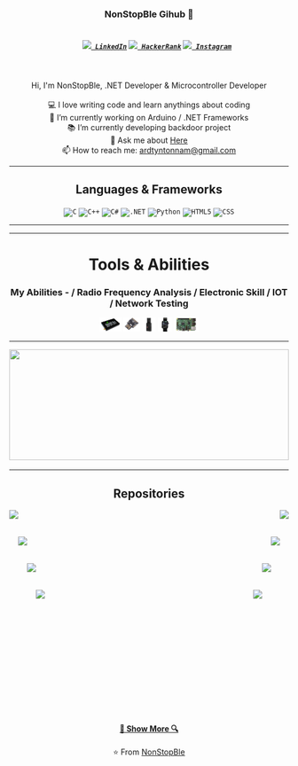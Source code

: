 <h3 align="center">NonStopBle Gihub 👋</h3>
<h5 align="center">
    <code>
    <a href="https://www.linkedin.com/in/osmandurdag/" title="LinkedIn"><img width="22" src="https://github.com/NonStopBle/NonStopBle/blob/master/images/linkedin.svg"> LinkedIn</a></code>
    <code><a href="https://www.hackerrank.com/zumrudu_anka" title="HackerRank Profile"><img width="22" src="https://github.com/NonStopBle/NonStopBle/blob/master/images/hackerrank.png"> HackerRank</a></code>
    <code><a href="https://www.instagram.com/osman__durdag/" title="Instagram Profile"><img width="22" src="https://github.com/NonStopBle/NonStopBle/blob/master/images/instagram.svg"> Instagram</a></code>
</h5>
<br>
<p align="center">
    Hi, I'm NonStopBle, .NET Developer & Microcontroller Developer
    <br>
    <br> 💻 I love writing code and learn anythings about coding
    <br> 🔬 I’m currently working on Arduino / .NET Frameworks
    <br> 📚 I’m currently developing backdoor project
    <br> 💬 Ask me about <a href="https://github.com/NonStopBle/NonStopBle/issues" title="Issues">Here</a>
    <br> 📫 How to reach me: <a href="mailto: ardtyntonnam@gmail.com">ardtyntonnam@gmail.com</a>
</p>

<hr>

<h2 align="center">Languages & Frameworks</h2>

<p align="center">
    <code><img title="C" height="25" src="https://github.com/zumrudu-anka/zumrudu-anka/blob/master/images/c.svg"></code>
    <code><img title="C++" height="25" src="https://github.com/zumrudu-anka/zumrudu-anka/blob/master/images/cpp.svg"></code>
    <code><img title="C#" height="25" src="https://github.com/zumrudu-anka/zumrudu-anka/blob/master/images/cSharp.svg"></code>
    <code><img title=".NET" height="25" src="https://encrypted-tbn0.gstatic.com/images?q=tbn:ANd9GcT6LFnUc_JmUXSyNSUFriOjUgYyT0A3x1YXLErVs9ACEP-EjQVV9K0LTTVSqjvXsEjBbpI&usqp=CAU"></code>
    <code><img title="Python" height="25" src="https://raw.githubusercontent.com/zumrudu-anka/zumrudu-anka/master/images/python-original.svg"></code>
    <code><img title="HTML5" height="25" src="https://github.com/zumrudu-anka/zumrudu-anka/blob/master/images/html5.svg"></code>
    <code><img title="CSS" height="25" src="https://github.com/zumrudu-anka/zumrudu-anka/blob/master/images/css.svg"></code>
</p>

<hr>

<hr>

<h1 align="center">Tools & Abilities</h1>
<h3 align="center">My Abilities - / Radio Frequency Analysis / Electronic Skill / IOT / Network Testing</h3>

<p align="center">
    <code><img title="HackRF" height="25" src="https://raw.githubusercontent.com/NonStopBle/NonStopBle/main/res/hackrf.png"></code>
    <code><img title="Digispark" height="25" src="https://raw.githubusercontent.com/NonStopBle/NonStopBle/main/res/digispark.png"></code>
    <code><img title="2.4Ghz Jammer" height="25" src="https://raw.githubusercontent.com/NonStopBle/NonStopBle/main/res/jammer.png"></code>
    <code><img title="DEAUTHER WATCH" height="25" src="https://raw.githubusercontent.com/NonStopBle/NonStopBle/main/res/deauther.png"></code>
    <code><img title="RPI HACK KIT" height="25" src="https://raw.githubusercontent.com/NonStopBle/NonStopBle/main/res/rpi.png"></code>
</p>

<hr>

<a href="https://github.com/anuraghazra/github-readme-stats" title="Go to Source"><img width="100%" height="200" src="https://github-readme-stats.vercel.app/api?username=NonStopBle&show_icons=true&theme=gotham"></a>

<hr>

<h2 align="center">Repositories</h2>

<p width="100%" align="center">
    <a align="left" href="https://github.com/NonStopBle/Backdoor" title="Backdoors"><img align="left" height="115" src="https://github-readme-stats.vercel.app/api/pin/?username=NonStopBle&repo=backdoor&theme=gotham"></a>
    <a align="right" href="https://github.com/NonStopBle/Relink" title="Relink"><img align="right" height="115" src="https://github-readme-stats.vercel.app/api/pin/?username=NonStopBle&repo=Relink&theme=gotham"></a>
</p>
<br><br>
<p width="100%" align="center">
    <a align="left" href="https://github.com/NonStopBle/Reclipy" title="Reclipy"><img align="left" height="115" src="https://github-readme-stats.vercel.app/api/pin/?username=NonStopBle&repo=Reclipy&theme=gotham"></a>
    <a align="right" href="https://github.com/NonStopBle/Repads" title="Repads"><img align="right" height="115" src="https://github-readme-stats.vercel.app/api/pin/?username=NonStopBle&repo=Repads&theme=gotham"></a>
</p>
<br><br>
<p width="100%" align="center">
    <a align="left" href="https://github.com/NonStopBle/Recheck" title="Recheck"><img align="left" height="115" src="https://github-readme-stats.vercel.app/api/pin/?username=NonStopBle&repo=Recheck&theme=gotham"></a>
    <a align="right" href="https://github.com/NonStopBle/Recheck" title="Recheck"><img align="right" height="115" src="https://github-readme-stats.vercel.app/api/pin/?username=NonStopBle&repo=Rechecks&theme=gotham"></a>
</p>
<br><br>
<p width="100%" align="center">
    <a align="left" href="https://github.com/NonStopBle/Minesweeper" title="Minesweeper"><img align="left" height="115" src="https://github-readme-stats.vercel.app/api/pin/?username=NonStopBle&repo=Minesweeper&theme=gotham"></a>
    <a align="right" href="https://github.com/NonStopBle/KTU-TraditionalComputerOlympics-2019" title="KTU Traditional Computer Olympics 2019-2020"><img align="right" height="115" src="https://github-readme-stats.vercel.app/api/pin/?username=NonStopBle&repo=KTU-TraditionalComputerOlympics-2019&theme=gotham"></a>
</p>
<br><br><br><br><br><br><br><br><br><br><br><br><br>
<h4 align="center">
    <a href=https://github.com/NonStopBle?tab=repositories " title="Show Repositories ">🔎 Show More 🔍</a></h4>

<p align = "center ">
    ⭐️ From <a href="https://github.com/NonStopBle/ ">NonStopBle</a>
</p>
